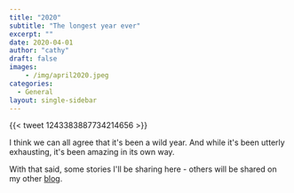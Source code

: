 ```yaml
---
title: "2020"
subtitle: "The longest year ever"
excerpt: ""
date: 2020-04-01
author: "cathy"
draft: false
images: 
    - /img/april2020.jpeg
categories:
  - General
layout: single-sidebar
---
```


{{< tweet 1243383887734214656 >}}

I think we can all agree that it's been a wild year. And while it's been utterly exhausting,
it's been amazing in its own way. 

With that said, some stories I'll be sharing here - others will be shared on my other [blog](http://www.pangaeasbox.com/).
